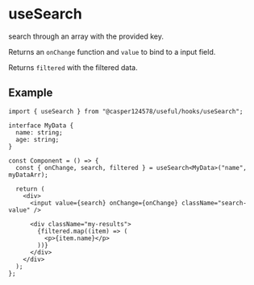 # useSearch

search through an array with the provided key.

Returns an `onChange` function and `value` to bind to a input field.

Returns `filtered` with the filtered data.

## Example

```tsx
import { useSearch } from "@casper124578/useful/hooks/useSearch";

interface MyData {
  name: string;
  age: string;
}

const Component = () => {
  const { onChange, search, filtered } = useSearch<MyData>("name", myDataArr);

  return (
    <div>
      <input value={search} onChange={onChange} className="search-value" />

      <div className="my-results">
        {filtered.map((item) => (
          <p>{item.name}</p>
        ))}
      </div>
    </div>
  );
};
```

